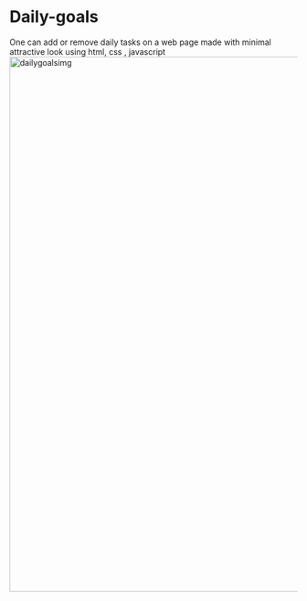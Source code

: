 # Daily-goals
One can add or remove daily tasks on a web page made with minimal attractive look using html, css , javascript
<img width="937" alt="dailygoalsimg" src="https://github.com/unexplainedfile/daily-goals/assets/90085264/6c2411b7-22e9-4abd-9ae7-82580e4918cd">
